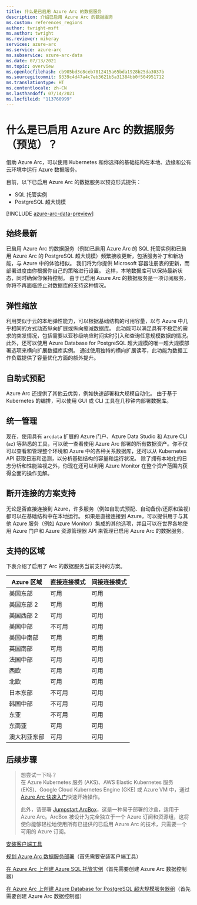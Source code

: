```yaml
---
title: 什么是已启用 Azure Arc 的数据服务
description: 介绍已启用 Azure Arc 的数据服务
ms.custom: references_regions
author: twright-msft
ms.author: twright
ms.reviewer: mikeray
services: azure-arc
ms.service: azure-arc
ms.subservice: azure-arc-data
ms.date: 07/13/2021
ms.topic: overview
ms.openlocfilehash: cb905bd3e8ceb7012415a65bda1928b25da3037b
ms.sourcegitcommit: 9339c4d47a4c7eb3621b5a31384bb0f504951712
ms.translationtype: HT
ms.contentlocale: zh-CN
ms.lasthandoff: 07/14/2021
ms.locfileid: "113760999"
---
```

# <a name="what-are-azure-arc-enabled-data-services-preview"></a>什么是已启用 Azure Arc 的数据服务（预览）？

借助 Azure Arc，可以使用 Kubernetes 和你选择的基础结构在本地、边缘和公有云环境中运行 Azure 数据服务。

目前，以下已启用 Azure Arc 的数据服务以预览形式提供：

- SQL 托管实例
- PostgreSQL 超大规模

[!INCLUDE [azure-arc-data-preview](../../../includes/azure-arc-data-preview.md)]

## <a name="always-current"></a>始终最新

已启用 Azure Arc 的数据服务（例如已启用 Azure Arc 的 SQL 托管实例和已启用 Azure Arc 的 PostgreSQL 超大规模）频繁接收更新，包括服务补丁和新功能，与 Azure 中的体验相似。 我们将为你提供 Microsoft 容器注册表的更新，而部署进度由你根据你自己的策略进行设置。 这样，本地数据库可以保持最新状态，同时确保你保持控制。 由于已启用 Azure Arc 的数据服务是一项订阅服务，你将不再面临终止对数据库的支持这种情况。

## <a name="elastic-scale"></a>弹性缩放

利用类似于云的本地弹性能力，可以根据基础结构的可用容量，以与 Azure 中几乎相同的方式动态纵向扩展或纵向缩减数据库。 此功能可以满足具有不稳定的需求的突发情况，包括需要以亚秒级响应时间实时引入和查询任意规模数据的情况。 此外，还可以使用 Azure Database for PostgreSQL 超大规模的唯一超大规模部署选项来横向扩展数据库实例。 通过使用独特的横向扩展读写，此功能为数据工作负载提供了容量优化方面的额外提升。

## <a name="self-service-provisioning"></a>自助式预配

Azure Arc 还提供了其他云优势，例如快速部署和大规模自动化。 由于基于 Kubernetes 的编排，可以使用 GUI 或 CLI 工具在几秒钟内部署数据库。

## <a name="unified-management"></a>统一管理

现在，使用具有 `arcdata` 扩展的 Azure 门户、Azure Data Studio 和 Azure CLI (`az`) 等熟悉的工具，可以统一查看使用 Azure Arc 部署的所有数据资产。你不仅可以查看和管理整个环境和 Azure 中的各种关系数据库，还可以从 Kubernetes API 获取日志和遥测，以分析基础结构的容量和运行状况。 除了拥有本地化的日志分析和性能监视之外，你现在还可以利用 Azure Monitor 在整个资产范围内获得全面的操作见解。

## <a name="disconnected-scenario-support"></a>断开连接的方案支持

无论是否直接连接到 Azure，许多服务（例如自助式预配、自动备份/还原和监视）都可以在基础结构中在本地运行。 如果是直接连接到 Azure，可以提供用于与其他 Azure 服务（例如 Azure Monitor）集成的其他选项，并且可以在世界各地使用 Azure 门户和 Azure 资源管理器 API 来管理已启用 Azure Arc 的数据服务。

## <a name="supported-regions"></a>支持的区域

下表介绍了启用了 Arc 的数据服务当前支持的方案。

|Azure 区域  |直接连接模式  |间接连接模式  |
|---------|---------|---------|
|美国东部|可用|可用
|美国东部 2|可用|可用
|美国西部 2|可用|可用
|美国中部|不可用|可用
|美国中南部|可用|可用
|英国南部|可用|可用
|法国中部|可用|可用
|西欧 |可用 |可用
|北欧|可用|可用
|日本东部|不可用|可用
|韩国中部|不可用|可用
|东亚|不可用|可用
|东南亚|可用|可用
|澳大利亚东部|可用|可用

## <a name="next-steps"></a>后续步骤

> 想尝试一下吗？  
> 在 Azure Kubernetes 服务 (AKS)、AWS Elastic Kubernetes 服务 (EKS)、Google Cloud Kubernetes Engine (GKE) 或 Azure VM 中，通过 [Azure Arc 快速入门](https://azurearcjumpstart.io/azure_arc_jumpstart/azure_arc_data/)快速开始操作。
>
>此外，请部署 [Jumpstart ArcBox](https://azurearcjumpstart.io/azure_jumpstart_arcbox/)，这是一种易于部署的沙盒，适用于 Azure Arc。ArcBox 被设计为完全独立于一个 Azure 订阅和资源组，这将使你能够轻松地使用所有已提供的已启用 Azure Arc 的技术，只需要一个可用的 Azure 订阅。

[安装客户端工具](install-client-tools.md)

[规划 Azure Arc 数据服务部署](plan-azure-arc-data-services.md)（首先需要安装客户端工具）

[在 Azure Arc 上创建 Azure SQL 托管实例](create-sql-managed-instance.md)（首先需要创建 Azure Arc 数据控制器）

[在 Azure Arc 上创建 Azure Database for PostgreSQL 超大规模服务器组](create-postgresql-hyperscale-server-group.md)（首先需要创建 Azure Arc 数据控制器）
